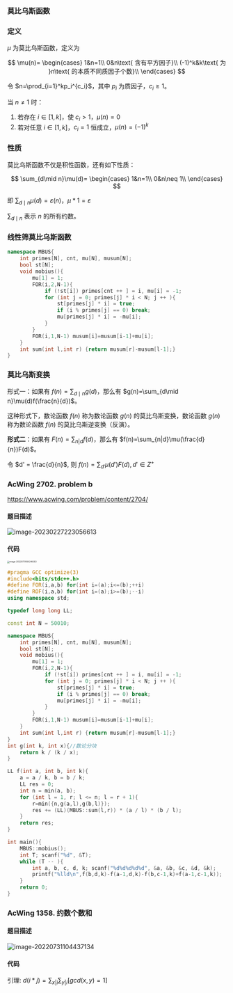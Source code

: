 ### 莫比乌斯函数

### 定义

$\mu$ 为莫比乌斯函数，定义为

$$
\mu(n)=
\begin{cases}
1&n=1\\
0&n\text{ 含有平方因子}\\
(-1)^k&k\text{ 为 }n\text{ 的本质不同质因子个数}\\
\end{cases}
$$

令 $n=\prod_{i=1}^kp_i^{c_i}$，其中 $p_i$ 为质因子，$c_i\ge 1$。

当 $n\not= 1$ 时：
1. 若存在 $i\in [1,k]$，使 $c_i > 1$，$\mu(n)=0$
2. 若对任意 $i\in[1,k]$，$c_i=1$ 恒成立，$\mu(n)=(-1)^k$



### 性质

莫比乌斯函数不仅是积性函数，还有如下性质：

$$
\sum_{d\mid n}\mu(d)=
\begin{cases}
1&n=1\\
0&n\neq 1\\
\end{cases}
$$

即 $\sum_{d\mid n}\mu(d)=\varepsilon(n)$，$\mu * 1 =\varepsilon$

$\sum_{d\mid n}$ 表示 $n$ 的所有约数。

### 线性筛莫比乌斯函数

```cpp
namespace MBUS{
    int primes[N], cnt, mu[N], musum[N];
    bool st[N];
    void mobius(){
        mu[1] = 1;
        FOR(i,2,N-1){
            if (!st[i]) primes[cnt ++ ] = i, mu[i] = -1;
            for (int j = 0; primes[j] * i < N; j ++ ){
                st[primes[j] * i] = true;
                if (i % primes[j] == 0) break;
                mu[primes[j] * i] = -mu[i];
            }
        }
        FOR(i,1,N-1) musum[i]=musum[i-1]+mu[i];
    }
    int sum(int l,int r) {return musum[r]-musum[l-1];}
}
```



### 莫比乌斯变换

形式一：如果有 $f(n)=\sum_{d\mid n}g(d)$，那么有 $g(n)=\sum_{d\mid n}\mu(d)f(\frac{n}{d})$。

这种形式下，数论函数 $f(n)$ 称为数论函数 $g(n)$ 的莫比乌斯变换，数论函数 $g(n)$ 称为数论函数 $f(n)$ 的莫比乌斯逆变换（反演）。

**形式二**：如果有 $F(n)=\sum_{n|d}f(d)$，那么有 $f(n)=\sum_{n|d}\mu(\frac{d}{n})F(d)$。

令 $d' = \frac{d}{n}$, 则 $f(n)=\sum_{d'}\mu(d')F(d),d'\in Z^+$



### AcWing 2702. problem b

https://www.acwing.com/problem/content/2704/

#### 题目描述

![image-20230227223056613](https://media.opennet.top/i/2023/02/27/63fcbea20f3d2.png)

#### 代码

<img src="http://nme-200t.oss-cn-hangzhou.aliyuncs.com/notes/2022-07-31-015249.png" alt="image-20220731095248353" style="zoom: 33%;" />

```cpp
#pragma GCC optimize(3)
#include<bits/stdc++.h>
#define FOR(i,a,b) for(int i=(a);i<=(b);++i)
#define ROF(i,a,b) for(int i=(a);i>=(b);--i)
using namespace std;

typedef long long LL;

const int N = 50010;

namespace MBUS{
    int primes[N], cnt, mu[N], musum[N];
    bool st[N];
    void mobius(){
        mu[1] = 1;
        FOR(i,2,N-1){
            if (!st[i]) primes[cnt ++ ] = i, mu[i] = -1;
            for (int j = 0; primes[j] * i < N; j ++ ){
                st[primes[j] * i] = true;
                if (i % primes[j] == 0) break;
                mu[primes[j] * i] = -mu[i];
            }
        }
        FOR(i,1,N-1) musum[i]=musum[i-1]+mu[i];
    }
    int sum(int l,int r) {return musum[r]-musum[l-1];}
}
int g(int k, int x){//数论分块
    return k / (k / x);
}

LL f(int a, int b, int k){
    a = a / k, b = b / k;
    LL res = 0;
    int n = min(a, b);
    for (int l = 1, r; l <= n; l = r + 1){
        r=min({n,g(a,l),g(b,l)});
        res += (LL)(MBUS::sum(l,r)) * (a / l) * (b / l);
    }
    return res;
}

int main(){
    MBUS::mobius();
    int T; scanf("%d", &T);
    while (T -- ){
        int a, b, c, d, k; scanf("%d%d%d%d%d", &a, &b, &c, &d, &k);
        printf("%lld\n",f(b,d,k)-f(a-1,d,k)-f(b,c-1,k)+f(a-1,c-1,k));
    }
    return 0;
}
```

### AcWing 1358. 约数个数和

#### 题目描述

![image-20220731104437134](http://nme-200t.oss-cn-hangzhou.aliyuncs.com/notes/2022-07-31-024437.png)

#### 代码

引理: $d(i*j)=\sum_{x|i} \sum_{y|i}[gcd(x,y)=1]$

